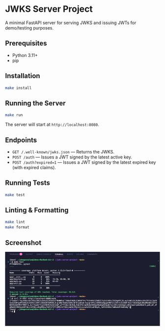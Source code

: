 # JWKS Server Project

A minimal FastAPI server for serving JWKS and issuing JWTs for demo/testing purposes.

## Prerequisites

- Python 3.11+
- pip

## Installation

```sh
make install
```

## Running the Server

```sh
make run
```

The server will start at `http://localhost:8080`.

## Endpoints

- `GET /.well-known/jwks.json` — Returns the JWKS.
- `POST /auth` — Issues a JWT signed by the latest active key.
- `POST /auth?expired=1` — Issues a JWT signed by the latest expired key (with expired claims).

## Running Tests

```sh
make test
```

## Linting & Formatting

```sh
make lint
make format
```

## Screenshot

![Test](./docs/test-screenshot.png)
